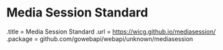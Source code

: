 # Media Session Standard

.title = Media Session Standard
.url = <https://wicg.github.io/mediasession/>
.package = github.com/gowebapi/webapi/unknown/mediasession
